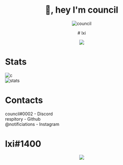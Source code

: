 <h1 align="center">👋, hey I'm council</h1>


<p align="center"> <img src="https://komarev.com/ghpvc/?username=lemonflux&label=Profile%20views&color=0e75b6&style=flat" alt="council"/> </p>
<p align="center">
# lxi

<p align="center">
  <a href="https://github.com/respitory">
    <img src="https://discord.c99.nl/widget/theme-4/851156718346960978.png"/>
     </a>
</p>

# Stats
![c](https://github-readme-stats.vercel.app/api/top-langs/?username=respitory&layout=compact&theme=dark) 
</br>
![stats](https://github-readme-stats.vercel.app/api?username=respitory&show_icons=true&theme=dark)

# Contacts
council#0002 - Discord </br>
respitory - Github </br>
@notificiations - Instagram </br>

# lxi#1400
<p align="center">
  <a href="https://github.com/respitory">
    <img src="https://data.whicdn.com/images/353981537/original.gif"/>
     </a>
</p>
